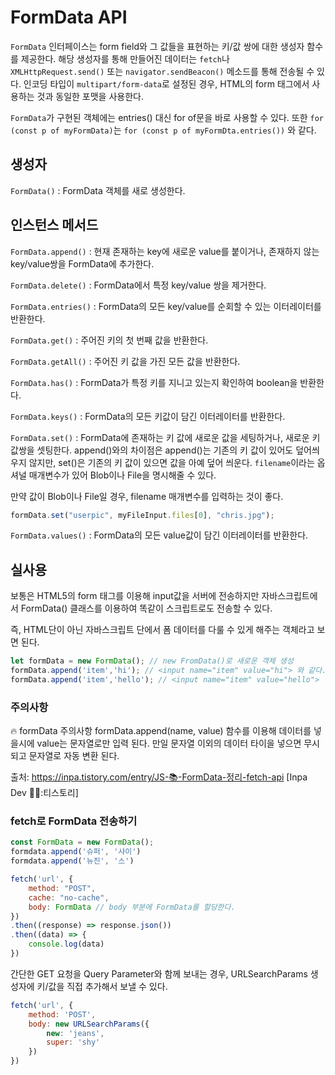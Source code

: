 # FormData API

`FormData` 인터페이스는 form field와 그 값들을 표현하는 키/값 쌍에 대한 생성자 함수를 제공한다. 해당 생성자를 통해 만들어진 데이터는 `fetch`나 `XMLHttpRequest.send()` 또는 `navigator.sendBeacon()` 메소드를 통해 전송될 수 있다. 인코딩 타입이 `multipart/form-data`로 설정된 경우, HTML의 form 태그에서 사용하는 것과 동일한 포맷을 사용한다.

`FormData`가 구현된 객체에는 entries() 대신 for of문을 바로 사용할 수 있다. 또한 `for (const p of myFormData)`는  `for (const p of myFormDta.entries())` 와 같다.

## 생성자

`FormData()` : FormData 객체를 새로 생성한다.

## 인스턴스 메서드

`FormData.append()` : 현재 존재하는 key에 새로운 value를 붙이거나, 존재하지 않는 key/value쌍을 FormData에 추가한다.

`FormData.delete()` : FormData에서 특정 key/value 쌍을 제거한다.

`FormData.entries()` : FormData의 모든 key/value를 순회할 수 있는 이터레이터를 반환한다.

`FormData.get()` : 주어진 키의 첫 번째 값을 반환한다. 

`FormData.getAll()` : 주어진 키 값을 가진 모든 값을 반환한다.

`FormData.has()` : FormData가 특정 키를 지니고 있는지 확인하여 boolean을 반환한다.

`FormData.keys()` : FormData의 모든 키값이 담긴 이터레이터를 반환한다.

`FormData.set()` : FormData에 존재하는 키 값에 새로운 값을 세팅하거나, 새로운 키 값쌍을 셋팅한다. append()와의 차이점은 append()는 기존의 키 값이 있어도 덮어씌우지 않지만, set()은 기존의 키 값이 있으면 값을 아예 덮어 씌운다. `filename`이라는 옵셔널 매개변수가 있어 Blob이나 File을 명시해줄 수 있다.

만약 값이 Blob이나 File일 경우, filename 매개변수를 입력하는 것이 좋다.

```js
formData.set("userpic", myFileInput.files[0], "chris.jpg");
```

`FormData.values()` : FormData의 모든 value값이 담긴 이터레이터를 반환한다.

## 실사용

보통은 HTML5의 form 태그를 이용해 input값을 서버에 전송하지만 자바스크립트에서 FormData() 클래스를 이용하여 똑같이 스크립트로도 전송할 수 있다.

즉, HTML단이 아닌 자바스크립트 단에서 폼 데이터를 다룰 수 있게 해주는 객체라고 보면 된다. 

```js
let formData = new FormData(); // new FromData()로 새로운 객체 생성
formData.append('item','hi'); // <input name="item" value="hi"> 와 같다.
formData.append('item','hello'); // <input name="item" value="hello">
```

### 주의사항

🔥 formData 주의사항 formData.append(name, value) 함수를 이용해 데이터를 넣을시에 value는 문자열로만 입력 된다. 만일 문자열 이외의 데이터 타이을 넣으면 무시되고 문자열로 자동 변환 된다.

출처: https://inpa.tistory.com/entry/JS-📚-FormData-정리-fetch-api [Inpa Dev 👨‍💻:티스토리]

### fetch로 FormData 전송하기

```js
const FormData = new FormData();
formdata.append('슈퍼', '샤이')
formdata.append('뉴진', '스')

fetch('url', {
    method: "POST",
    cache: "no-cache",
    body: FormData // body 부분에 FormData를 할당한다.
})
.then((response) => response.json())
.then((data) => {
    console.log(data)
})
```


간단한 GET 요청을 Query Parameter와 함께 보내는 경우, URLSearchParams 생성자에 키/값을 직접 추가해서 보낼 수 있다.

```js
fetch('url', {
    method: 'POST',
    body: new URLSearchParams({
        new: 'jeans',
        super: 'shy'
    })
})
```